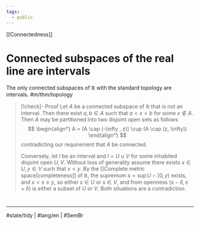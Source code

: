 ```yaml
---
tags:
  - public
---
```

[[Connectedness]]
# Connected subspaces of the real line are intervals

The only connected subspaces of $\mathbb{R}$ with the standard topology are intervals. #m/thm/topology 

> [!check]- Proof
> Let $A$ be a connected subspace of $\mathbb{R}$ that is not an interval.
> Then there exist $a,b \in A$ such that $a < x < b$ for some $x \notin A$.
> Then $A$ may be partitioned into two disjoint open sets as follows
> $$
> \begin{align*}
> A = (A \cap (-\infty , z)) \cup (A \cap (z, \infty))
> \end{align*}
> $$
> contradicting our requirement that $A$ be connected.
> 
> Conversely, let $I$ be an interval and $I = U \cup V$ for some inhabited disjoint open $U, V$.
> Without loss of generality assume there exists $x \in U, y \in V$ such that $x < y$.
> By the [[Complete metric space|completeness]] of $\mathbb{R}$, the supremum $s = \sup U \cap [0,y)$ exists,
> and $x < s \leq y$,
> so either $s \in U$ or $s \in V$,
> and from openness $(s - \delta, s + \delta)$ is either a subset of $U$ or $V$.
> Both situations are a contradiction.
> <span class="QED"/>

#
---
#state/tidy | #lang/en | #SemBr
